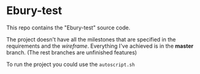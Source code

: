 # Ebury-test
This repo contains the "Ebury-test" source code.

The project doesn't have all the milestones that are specified in the requirements and the _wireframe_. 
Everything I've achieved is in the **master** branch.
(The rest branches are unfinished features)

To run the project you could use the `autoscript.sh`
